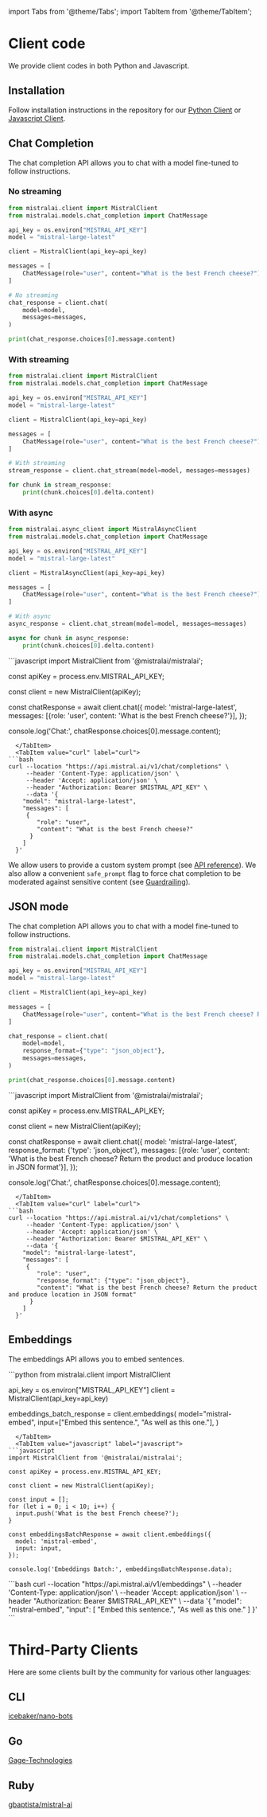 import Tabs from '@theme/Tabs';
import TabItem from '@theme/TabItem';

# Client code

We provide client codes in both Python and Javascript.

## Installation

Follow installation instructions in the repository for our [Python Client](https://github.com/mistralai/client-python) or [Javascript Client](https://github.com/mistralai/client-js).

## Chat Completion

The chat completion API allows you to chat with a model fine-tuned to follow instructions.

<Tabs>
  <TabItem value="python" label="python" default>

### No streaming
```python
from mistralai.client import MistralClient
from mistralai.models.chat_completion import ChatMessage

api_key = os.environ["MISTRAL_API_KEY"]
model = "mistral-large-latest"

client = MistralClient(api_key=api_key)

messages = [
    ChatMessage(role="user", content="What is the best French cheese?")
]

# No streaming
chat_response = client.chat(
    model=model,
    messages=messages,
)

print(chat_response.choices[0].message.content)
```

### With streaming 
```python
from mistralai.client import MistralClient
from mistralai.models.chat_completion import ChatMessage

api_key = os.environ["MISTRAL_API_KEY"]
model = "mistral-large-latest"

client = MistralClient(api_key=api_key)

messages = [
    ChatMessage(role="user", content="What is the best French cheese?")
]

# With streaming
stream_response = client.chat_stream(model=model, messages=messages)

for chunk in stream_response:
    print(chunk.choices[0].delta.content)
```

### With async 
```python
from mistralai.async_client import MistralAsyncClient
from mistralai.models.chat_completion import ChatMessage

api_key = os.environ["MISTRAL_API_KEY"]
model = "mistral-large-latest"

client = MistralAsyncClient(api_key=api_key)

messages = [
    ChatMessage(role="user", content="What is the best French cheese?")
]

# With async
async_response = client.chat_stream(model=model, messages=messages)

async for chunk in async_response: 
    print(chunk.choices[0].delta.content)
```


  </TabItem>
  <TabItem value="javascript" label="javascript">
```javascript
import MistralClient from '@mistralai/mistralai';

const apiKey = process.env.MISTRAL_API_KEY;

const client = new MistralClient(apiKey);

const chatResponse = await client.chat({
  model: 'mistral-large-latest',
  messages: [{role: 'user', content: 'What is the best French cheese?'}],
});

console.log('Chat:', chatResponse.choices[0].message.content);
```
  </TabItem>
  <TabItem value="curl" label="curl">
```bash
curl --location "https://api.mistral.ai/v1/chat/completions" \
     --header 'Content-Type: application/json' \
     --header 'Accept: application/json' \
     --header "Authorization: Bearer $MISTRAL_API_KEY" \
     --data '{
    "model": "mistral-large-latest",
    "messages": [
     {
        "role": "user",
        "content": "What is the best French cheese?"
      }
    ]
  }'
```
  </TabItem>
</Tabs>

We allow users to provide a custom system prompt (see [API reference](../../api)). We also allow a convenient `safe_prompt` flag to force chat completion to be moderated against sensitive content (see [Guardrailing](../guardrailing)).

## JSON mode

The chat completion API allows you to chat with a model fine-tuned to follow instructions.

<Tabs>
  <TabItem value="python" label="python" default>

```python
from mistralai.client import MistralClient
from mistralai.models.chat_completion import ChatMessage

api_key = os.environ["MISTRAL_API_KEY"]
model = "mistral-large-latest"

client = MistralClient(api_key=api_key)

messages = [
    ChatMessage(role="user", content="What is the best French cheese? Return the product and produce location in JSON format")
]

chat_response = client.chat(
    model=model,
    response_format={"type": "json_object"},
    messages=messages,
)

print(chat_response.choices[0].message.content)
```


  </TabItem>
  <TabItem value="javascript" label="javascript">
```javascript
import MistralClient from '@mistralai/mistralai';

const apiKey = process.env.MISTRAL_API_KEY;

const client = new MistralClient(apiKey);

const chatResponse = await client.chat({
  model: 'mistral-large-latest',
  response_format: {'type': 'json_object'},
  messages: [{role: 'user', content: 'What is the best French cheese? Return the product and produce location in JSON format'}],
});

console.log('Chat:', chatResponse.choices[0].message.content);
```
  </TabItem>
  <TabItem value="curl" label="curl">
```bash
curl --location "https://api.mistral.ai/v1/chat/completions" \
     --header 'Content-Type: application/json' \
     --header 'Accept: application/json' \
     --header "Authorization: Bearer $MISTRAL_API_KEY" \
     --data '{
    "model": "mistral-large-latest",
    "messages": [
     {
        "role": "user",
        "response_format": {"type": "json_object"},
        "content": "What is the best French cheese? Return the product and produce location in JSON format"
      }
    ]
  }'
```
  </TabItem>
</Tabs>

## Embeddings

The embeddings API allows you to embed sentences.

<Tabs>
  <TabItem value="python" label="python" default>
```python
from mistralai.client import MistralClient

api_key = os.environ["MISTRAL_API_KEY"]
client = MistralClient(api_key=api_key)

embeddings_batch_response = client.embeddings(
      model="mistral-embed",
      input=["Embed this sentence.", "As well as this one."],
  )
```
  </TabItem>
  <TabItem value="javascript" label="javascript">
```javascript
import MistralClient from '@mistralai/mistralai';

const apiKey = process.env.MISTRAL_API_KEY;

const client = new MistralClient(apiKey);

const input = [];
for (let i = 0; i < 10; i++) {
  input.push('What is the best French cheese?');
}

const embeddingsBatchResponse = await client.embeddings({
  model: 'mistral-embed',
  input: input,
});

console.log('Embeddings Batch:', embeddingsBatchResponse.data);
```
  </TabItem>
  <TabItem value="curl" label="curl">
```bash
curl --location "https://api.mistral.ai/v1/embeddings" \
     --header 'Content-Type: application/json' \
     --header 'Accept: application/json' \
     --header "Authorization: Bearer $MISTRAL_API_KEY" \
     --data '{
    "model": "mistral-embed",
    "input": [
      "Embed this sentence.", 
      "As well as this one."
    ]
  }'
```
  </TabItem>
</Tabs>

# Third-Party Clients

Here are some clients built by the community for various other languages:

## CLI
[icebaker/nano-bots](https://github.com/icebaker/ruby-nano-bots)

## Go
[Gage-Technologies](https://github.com/Gage-Technologies/mistral-go)

## Ruby
[gbaptista/mistral-ai](https://github.com/gbaptista/mistral-ai)
